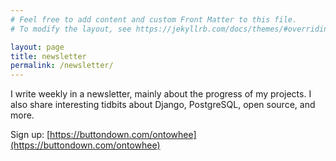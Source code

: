 ```yaml
---
# Feel free to add content and custom Front Matter to this file.
# To modify the layout, see https://jekyllrb.com/docs/themes/#overriding-theme-defaults

layout: page
title: newsletter
permalink: /newsletter/
---
```


I write weekly in a newsletter, mainly about the progress of my projects. I also share interesting tidbits about Django, PostgreSQL, open source, and more.

Sign up: [https://buttondown.com/ontowhee](https://buttondown.com/ontowhee)
